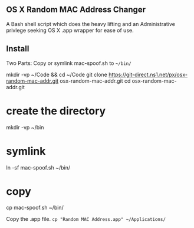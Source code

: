 OS X Random MAC Address Changer
-------------------------------

A Bash shell script which does the heavy lifting and an Administrative privlege seeking OS X .app wrapper for ease of use.


Install
---------
Two Parts:
Copy or symlink mac-spoof.sh to `~/bin/`

  mkdir -vp ~/Code && cd ~/Code
  git clone https://git-direct.ns1.net/px/osx-random-mac-addr.git osx-random-mac-addr.git
  cd osx-random-mac-addr.git
  # create the directory
  mkdir -vp ~/bin
  # symlink
  ln -sf mac-spoof.sh ~/bin/
  # copy
  cp mac-spoof.sh ~/bin/

Copy the .app file.
 `cp "Random MAC Address.app" ~/Applications/`



